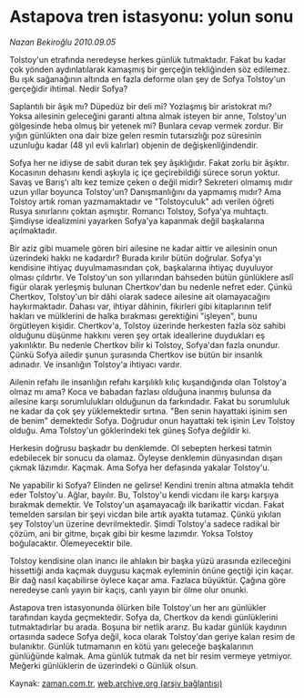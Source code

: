 # Astapova  tren istasyonu:  yolun sonu

*Nazan Bekiroğlu 2010.09.05*

<td class="columnist-detail">
<p>Tolstoy'un etrafında neredeyse herkes günlük tutmaktadır. Fakat bu kadar çok yönden aydınlatılarak kamaşmış bir gerçeğin tekliğinden söz edilemez. Bu ışık sağanağının altında en fazla deforme olan şey de Sofya Tolstoy'un gerçeğidir ihtimal. Nedir Sofya?</p>
<p>
<div id="haberMetinDiv">
<p>Saplantılı bir âşık mı? Düpedüz bir deli mi? Yozlaşmış bir aristokrat mı? Yoksa ailesinin geleceğini garanti altına almak isteyen bir anne, Tolstoy'un gölgesinde heba olmuş bir yetenek mi? Bunlara cevap vermek zordur. Bir yığın günlükten ona dair bize gelen resmin tutarsızlığı poz süresinin uzunluğu kadar (48 yıl evli kalırlar) objenin de değişkenliğindendir.
<p> Sofya her ne idiyse de sabit duran tek şey âşıklığıdır. Fakat zorlu bir âşıktır. Kocasının dehasını kendi aşkıyla iç içe geçirebildiği sürece sorun yoktur. Savaş ve Barış'ı altı kez temize çeken o değil midir? Sekreteri olmamış mıdır uzun yıllar boyunca Tolstoy'un? Danışmanlığını da yapmamış mıdır? Ama Tolstoy artık roman yazmamaktadır ve "Tolstoyculuk" adı verilen öğreti Rusya sınırlarını çoktan aşmıştır. Romancı Tolstoy, Sofya'ya muhtaçtı. Şimdiyse idealizmini yayarken Sofya'ya kapanmak değil başkalarına açılmaktadır.
<p> Bir aziz gibi muamele gören biri ailesine ne kadar aittir ve ailesinin onun üzerindeki hakkı ne kadardır? Burada kırılır bütün doğrular. Sofya'yı kendisine ihtiyaç duyulmamasından çok, başkalarına ihtiyaç duyuluyor olması çıldırtır. Ve Tolstoy'un son yıllarından bahseden bütün günlüklere aslî figür olarak yerleşmiş bulunan Chertkov'dan bu nedenle nefret eder. Çünkü Chertkov, Tolstoy'un bir dâhi olarak sadece ailesine ait olamayacağını haykırmaktadır. Dahası var, ihtiyar dâhinin, fikirleri gibi kitaplarının telif hakları ve mülklerini de halka bırakması gerektiğini "işleyen", bunu örgütleyen kişidir. Chertkov'a, Tolstoy üzerinde herkesten fazla söz sahibi olduğunu düşünme hakkını veren şey ortak ideallerine duydukları eş yakınlıktır. Bu nedenle Chertkov bilir ki Tolstoy, Sofya'dan fazla onundur. Çünkü Sofya ailedir şunun şurasında Chertkov ise bütün bir insanlık adınadır. Ve insanlığın Tolstoy'a ihtiyacı vardır.
<p> Ailenin refahı ile insanlığın refahı karşılıklı kılıç kuşandığında olan Tolstoy'a olmaz mı ama? Koca ve babadan fazlası olduğuna inanmış bulunsa da ailesine karşı sorumlulukları olduğunun da farkındadır. Fakat bu sorumluluk ne kadar da çok şey yüklemektedir sırtına. "Ben senin hayattaki işinim sen de benim" demektedir Sofya. Doğrudur onun hayattaki tek işinin Lev Tolstoy olduğu. Ama Tolstoy'un göklerindeki tek güneş Sofya değildir ki.
<p> Herkesin doğrusu başkadır bu denklemde. Ol sebepten herkesi tatmin edebilecek bir sonucu da olamaz. Öyleyse denklemin dünyasından dışarı çıkmak lâzımdır. Kaçmak. Ama Sofya her defasında yakalar Tolstoy'u.
<p> Ne yapabilir ki Sofya? Elinden ne gelirse! Kendini trenin altına atmakla tehdit eder Tolstoy'u. Ağlar, bayılır. Bu, Tolstoy'u kendi vicdanı ile karşı karşıya bırakmak demektir. Ve Tolstoy'un aşamayacağı ilk barikattir vicdan. Fakat temelden sarsılan bir şeyi vicdan bile artık ayakta tutamaz. Çünkü yıkılan şey Tolstoy'un üzerine devrilmektedir. Şimdi Tolstoy'a sadece radikal bir çözüm, ani bir gitme, bıçak gibi bir kesme lazımdır. Yoksa Tolstoy boğulacaktır. Ölemeyecektir bile.
<p> Tolstoy kendisine olan inancı ile ahlakın bir başka yüzü arasında ezileceğini hissettiği anda kaçmak duygusu kaçmak eyleminin önüne geçtiği için kaçar. Bir dağ nasıl kaçabilirse öylece kaçar ama. Fazlaca büyüktür. Çağına göre neredeyse canlı yayın bir kaçış, canlı yayın bir ölme olur onunki.
<p> Astapova tren istasyonunda ölürken bile Tolstoy'un her anı günlükler tarafından kayda geçmektedir. Sofya da, Chertkov da kendi günlüklerini tutmaktadırlar bu arada. Boşuna bir netlik ararız. Bu kadar günlük kaydının ortasında sadece Sofya değil, koca olarak Tolstoy'dan geriye kalan resim de bulanıktır. Günlük tutmamanın en kötü yanı geleceğe başkalarının günlüğünde kalmak. Ama günlük tutmak da net bir resim vermeye yetmiyor. Meğerki günlüklerin de üzerindeki o Günlük olsun. </p></p></p></p></p></p></p></p></div>
</p>
<a href="http://web.archive.org/web/20101225010443/mailto:/">
</a></td>

Kaynak: [zaman.com.tr](http://zaman.com.tr/yazar.do?yazino=1024110), [web.archive.org (arşiv bağlantısı)](http://web.archive.org/web/20101225010443/http://zaman.com.tr/yazar.do?yazino=1024110)
